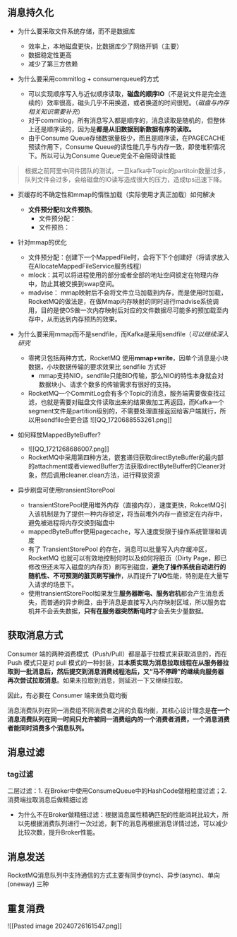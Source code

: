 ## 消息持久化

- 为什么要采取文件系统存储，而不是数据库
	- 效率上，本地磁盘更快，比数据库少了网络开销（主要）
	- 数据稳定性更高
	- 减少了第三方依赖

- 为什么要采用commitlog + consumerqueue的方式 
	- 可以实现顺序写入与近似顺序读取，**磁盘的顺序IO**（不是说文件是完全连续的）效率很高，磁头几乎不用换道，或者换道的时间很短。（*磁盘与内存相关知识需要补充*）
	- 对于commitlog，所有消息写入都是顺序的，消息读取是随机的，但整体上还是顺序读的，因为是**都是从旧数据到新数据有序的读取。**
	- 由于Consume Queue存储数据量极少，而且是顺序读，在PAGECACHE预读作用下，Consume Queue的读性能几乎与内存一致，即使堆积情况下。所以可认为Consume Queue完全不会阻碍读性能
> 根据之前阿里中间件团队的测试，一旦kafka中Topic的partitoin数量过多，队列文件会过多，会给磁盘的IO读写造成很大的压力，造成tps迅速下降。

- 页缓存的不确定性和mmap的惰性加载（实际使用才真正加载）如何解决
	- **文件预分配**和**文件预热**。
		- 文件预分配：
		- 文件预热：

- 针对mmap的优化
	- 文件预分配：创建下一个MappedFile时，会将下下个创建好（将请求放入在AllocateMappedFileService服务线程）
	- mlock：其可以将进程使用的部分或者全部的地址空间锁定在物理内存中，防止其被交换到swap空间。
	- madvise： mmap映射后不会将文件立马加载到内存，而是使用时加载，RocketMQ的做法是，在做Mmap内存映射的同时进行madvise系统调用，目的是使OS做一次内存映射后对应的文件数据尽可能多的预加载至内存中，从而达到内存预热的效果。

- 为什么要采用mmap而不是sendfile，而Kafka是采用sendfile（*可以继续深入研究*
	- 零拷贝包括两种方式，RocketMQ 使用**mmap+write**，因单个消息是小块数据，小块数据传输的要求效果比 sendfile 方式好
		- mmap支持NIO，sendfile只能BIO传输，那么NIO的特性本身就会对数据块小、请求个数多的传输需求有很好的支持。
	- RocketMQ一个CommitLog会有多个Topic的消息，服务端需要做查找过滤，也就是需要对磁盘文件读取出来的结果做加工再返回，而Kafka一个segment文件是partition级别的，不需要处理直接返回给客户端就行，所以用sendfile会更合适
![[QQ_1720688553261.png]]

- 如何释放MappedByteBuffer?
	- ![[QQ_1721268686007.png]]
	- RocketMQ中采用第四种方法，嵌套递归获取directByteBuffer的最内部的attachment或者viewedBuffer方法获取directByteBuffer的Cleaner对象，然后调用cleaner.clean方法，进行释放资源

- 异步刷盘可使用transientStorePool
	- transientStorePool使用堆外内存（直接内存），速度更快，RokcetMQ引入该机制是为了提供一种内存锁定，将当前堆外内存一直锁定在内存中，避免被进程将内存交换到磁盘中
	- mappedByteBuffer使用pagecache，写入速度受限于操作系统管理和调度
	- 有了 TransientStorePool 的存在，消息可以批量写入内存缓冲区，RocketMQ 也就可以有效地控制何时以及如何将脏页（Dirty Page，即已修改但还未写入磁盘的内存页）刷写到磁盘，**避免了操作系统自动进行的随机性、不可预测的脏页刷写操作**，从而提升了**I/O**性能，特别是在大量写入请求的场景下。
	-  使用transientStorePool如果发生**服务器断电、服务宕机**都会产生消息丢失，而普通的异步刷盘，由于消息是直接写入内存映射区域，所以服务宕机并不会丢失数据，**只有在服务器突然断电时**才会丢失少量数据。

## 获取消息方式

Consumer 端的两种消费模式（Push/Pull）都是基于拉模式来获取消息的，而在 Push 模式只是对 pull 模式的一种封装，其**本质实现为消息拉取线程在从服务器拉取到一批消息后，然后提交到消息消费线程池后，又“马不停蹄”的继续向服务器再次尝试拉取消息**。如果未拉取到消息，则延迟一下又继续拉取。

因此，有必要在 Consumer 端来做负载均衡

消息消费队列在同一消费组不同消费者之间的负载均衡，其核心设计理念是**在一个消息消费队列在同一时间只允许被同一消费组内的一个消费者消费，一个消息消费者能同时消费多个消息队列。**

## 消息过滤

### tag过滤

二层过滤：1. 在Broker中使用ConsumeQueue中的HashCode做粗粒度过滤；2. 消费端拉取消息后做精细过滤

- 为什么不在Broker做精细过滤：根据消息属性精确匹配的性能消耗比较大，所以先根据消费队列进行一次过滤，剩下的消息再根据消息详情过滤，可以减少比较次数，提升Broker性能。

## 消息发送

RocketMQ消息队列中支持通信的方式主要有同步(sync)、异步(async)、单向(oneway) 三种

## 重复消费

![[Pasted image 20240726161547.png]]